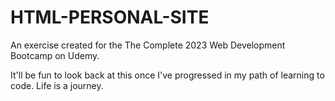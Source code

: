 # HTML-PERSONAL-SITE
An exercise created for the The Complete 2023 Web Development Bootcamp on Udemy.

It'll be fun to look back at this once I've progressed in my path of learning to code. Life is a journey. 
